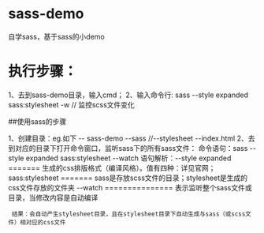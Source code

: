 # sass-demo
自学sass，基于sass的小demo

# 执行步骤： 
1、去到sass-demo目录，输入cmd； 2、输入命令行: sass --style expanded sass:stylesheet -w // 监控scss文件变化


##使用sass的步骤

1、创建目录：eg.如下
    -- sass-demo
        --sass
        //--stylesheet
        --index.html
2、去到对应的目录下打开命令窗口，监听sass下的所有sass文件：
    命令语句：sass --style expanded sass:stylesheet --watch
    语句解析：--style expanded   ======= 生成的css排版格式（编译风格）。值有四种：详见官网；
              sass:stylesheet   ======= sass是存放scss文件的目录；stylesheet是生成的css文件存放的文件夹
              --watch   =============== 表示监听整个sass文件或目录，当修改内容是自动编译
              
     结果：会自动产生stylesheet目录，且在stylesheet目录下自动生成与sass（或scss文件）相对应的css文件
     
